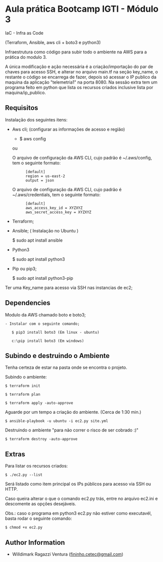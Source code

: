 Aula prática Bootcamp IGTI - Módulo 3
======================================

IaC - Infra as Code

(Terraform, Ansible, aws cli + boto3 e python3)

 Infraestrutura como código para subir todo o ambiente na AWS para a prática do modulo 3.

A única modificação e ação necessária é a criação/importação do par de chaves para acesso SSH, e alterar no arquivo main.tf na seção key_name, o restante o código se encarrega de fazer, depois só acessar o IP publico da maquina da aplicação "telemetria1" na porta 8080. Na sessão extra tem um programa feito em python que lista os recursos criados inclusive lista por maquina/ip_publico.


Requisitos
------------

Instalação dos seguintes itens:

- Aws cli; (configurar as informações de acesso e região)

    - $ aws config

    ou

    O arquivo de configuração da AWS CLI, cujo padrão é ~/.aws/config, tem o seguinte formato:

            [default]
            region = us-east-2
            output = json

    O arquivo de configuração da AWS CLI, cujo padrão é ~/.aws/credentials, tem o seguinte formato:

            [default]
            aws_access_key_id = XYZXYZ
            aws_secret_access_key = XYZXYZ

- Terraform;

- Ansible; ( Instalação no Ubuntu ) 

    $ sudo apt install ansible

- Python3

    $ sudo apt install python3

- Pip ou pip3;

    $ sudo apt install python3-pip

Ter uma Key_name para acesso via SSH nas instancias de ec2;

Dependencies
------------

Modulo da AWS chamado boto e boto3;

    - Instalar com o seguinte comando;

       $ pip3 install boto3 (Em linux - ubuntu)

       c:\pip install boto3 (Em windows)


Subindo e destruindo o Ambiente
--------------------------------

Tenha certeza de estar na pasta onde se encontra o projeto. 

Subindo o ambiente:

    $ terraform init

    $ terraform plan
 
    $ terraform apply -auto-approve

Aguarde por um tempo a criação do ambiente. (Cerca de 1:30 min.)
 
    $ ansible-playbook -u ubuntu -i ec2.py site.yml


Destruindo o ambiente "para não correr o risco de ser cobrado :)" 

    $ terraform destroy -auto-approve


Extras
--------

Para listar os recursos criados:

    $ ./ec2.py --list

Será listado como item principal os IPs públicos para acesso via SSH ou HTTP.

Caso queira alterar o que o comando ec2.py trás, entre no arquivo ec2.ini e descomente as opções desejáveis.

Obs.: caso o programa em python3 ec2.py não estiver como executavél, basta rodar o seguinte comando:

    $ chmod +x ec2.py

Author Information
------------------

- Willdimark Ragazzi Ventura (<fininho.cetec@gmail.com>)